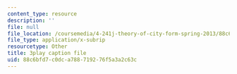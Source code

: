 ```yaml
---
content_type: resource
description: ''
file: null
file_location: /coursemedia/4-241j-theory-of-city-form-spring-2013/88c6bfd7c0dca788719276f5a3a2c63c_gMmamytjyXI.srt
file_type: application/x-subrip
resourcetype: Other
title: 3play caption file
uid: 88c6bfd7-c0dc-a788-7192-76f5a3a2c63c
---
```

